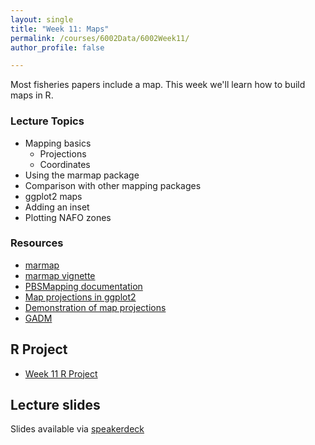```yaml
---
layout: single
title: "Week 11: Maps"
permalink: /courses/6002Data/6002Week11/
author_profile: false

---
```


Most fisheries papers include a map. This week we'll learn how to build maps in R.

### Lecture Topics

* Mapping basics
	+ Projections
	+ Coordinates
* Using the marmap package	
* Comparison with other mapping packages
* ggplot2 maps
* Adding an inset
* Plotting NAFO zones

### Resources

* [marmap](http://journals.plos.org/plosone/article?id=10.1371/journal.pone.0073051)
* [marmap vignette](https://cran.r-project.org/web/packages/marmap/vignettes/marmap-DataAnalysis.pdf)
* [PBSMapping documentation](https://github.com/pbs-software/pbs-mapping)
* [Map projections in ggplot2](https://www.r-bloggers.com/a-path-towards-easier-map-projection-machinations-with-ggplot2/)
* [Demonstration of map projections](https://proj4.org/operations/projections/index.html)
* [GADM](http://gadm.org)

## R Project

* [Week 11 R Project](/assets/images/fish6002-week11.zip)

## Lecture slides

<script async class="speakerdeck-embed" data-id="33a031539f354e67bc4bec5d0f8bbe46" data-ratio="1.77777777777778" src="//speakerdeck.com/assets/embed.js"></script>

Slides available via [speakerdeck](https://speakerdeck.com/pandalusplatyceros/fish-6002-week-11-maps)
